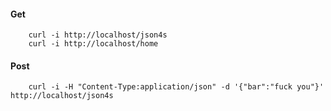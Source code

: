 #### Get

        curl -i http://localhost/json4s
        curl -i http://localhost/home
        
#### Post
        
        curl -i -H "Content-Type:application/json" -d '{"bar":"fuck you"}' http://localhost/json4s